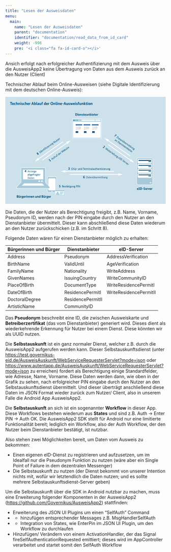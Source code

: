 ```yaml
---
title: "Lesen der Ausweisdaten"
menu:
  main:
    name: "Lesen der Ausweisdaten"
    parent: "documentation"
    identifier: "documentation/read_data_from_id_card"
    weight: -996
    pre: '<i class="fa fa-id-card-o"></i>'
---
```


Ansich erfolgt nach erfolgreicher Authentifizierung mit dem Ausweis über die AusweisApp2 keine Übertragung von Daten aus dem Ausweis zurück an den Nutzer (Client)

Technischer Ablauf beim Online-Ausweisen (siehe Digitale Identifizierung mit dem deutschen Online-Ausweis):

![Technischer Ablauf der Online-Ausweisfunktionen](technischer_ablauf_online_ausweisfunktion.png#center)

Die Daten, die der Nutzer als Berechtigung freigibt, z.B. Name, Vorname, Pseudonym ID, werden nach der PIN eingabe durch den Nutzer an den Dienstanbieter übermittelt. Dieser kann abschließend diese Daten wiederum an den Nutzer zurückschicken (z.B. im Schritt 8).

Folgende Daten wären für einen Dienstanbieter möglich zu erhalten:

| Bürgerinnen und Bürger         | Dienstanbieter             | eID-Server                  |
|----------------|--------------------|-------------------------|
| Address        | Pseudonym          | AddressVerification     |
| BirthName      | ValidUntil         | AgeVerification         |
| FamilyName     | Nationality        | WriteAddress            |
| GivenNames     | IssuingCountry     | WriteCommunityID        |
| PlaceOfBirth   | DocumentType       | WriteResidencePermitI   |
| DateOfBirth    | ResidencePermitI   | WriteResidencePermitII  |
| DoctoralDegree | ResidencePermitII  |                         |
| ArtisticName   | CommunityID        |                         |

Das **Pseudonym** beschreibt eine ID, die zwischen Ausweiskarte und **Betreiberzertifikat** (das vom Dienstanbieter) generiert wird. Dieses dient als wiederkehrende Erkennung für Nutzer bei einem Dienst. Diese könnten wir als UUID nutzen.

Die **Selbstauskunft** ist ein ganz normaler Dienst, welcher z.B. durch die AusweisApp2 aufgerufen werden kann. Dieser Selbstauskunftsdienst (unter https://test.governikus-eid.de/AusweisAuskunft/WebServiceRequesterServlet?mode=json oder https://www.autentapp.de/AusweisAuskunft/WebServiceRequesterServlet?mode=json zu erreichen) fordert als Berechtigung einige Standardfelder, wie Adresse, Name, Vorname. Diese Daten werden dann, wie oben in der Grafik zu sehen, nach erfolgreicher PIN eingabe durch den Nutzer an den Selbstauskunftsdienst übermittelt. Und dieser überträgt anschließend diese Daten im JSON Format wieder zurück zum Nutzer/ Client, also in unserem Falle die Android App AusweisApp2.

Die **Selbstauskunft** an sich ist ein sogenannter **Workflow** in dieser App. Diese Workflows bestehen wiederum aus **States** und sind z.B. Auth → Enter PIN → Auth OK. Die AusweisApp2 SDK stellt für Android nur eine limitierte Funktionalität bereit; lediglich ein Workflow, also der Auth Workflow, der den Nutzer beim Dienstanbieter bestätigt, ist nutzbar.

Also stehen zwei Möglichkeiten bereit, um Daten vom Ausweis zu bekommen:

- Einen eigenen eID-Dienst zu registrieren und aufzusetzen, um im Idealfall nur die Pseudonym Funktion zu nutzen (wäre aber ein Single Point of Failure in dem dezentralen Messenger)
- Die Selbstauskunft zu nutzen (der Dienst bekommt von unserer Intention nichts mit, wofür wir letztendlich die Daten nutzen; und es sollte mehrere Selbstauskunftsdienst-Server geben)

Um die Selbstauskunft über die SDK in Android nutzbar zu machen, muss eine Erweiterung folgender Komponenten in der AusweisApp2 (https://github.com/Governikus/AusweisApp2) stattfinden:

- Erweiterung des JSON UI Plugins um einen “SelfAuth” Command
- * hinzufügen entsprechender Messages z.B. MsgHandlerSelfAuth
- * Integration von States, wie EnterPin im JSON UI Plugin, um den Workflow zu durchlaufen
- Hinzufügen/ Verändern von einem ActivationHandler, der das Signal fireSelfAuthenticationRequested emittiert; dieses wird im AppController verarbeitet und startet somit den SelfAuth Workflow
